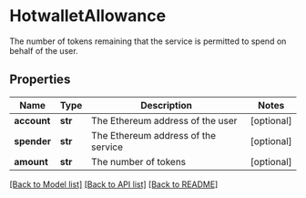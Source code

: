 # HotwalletAllowance

The number of tokens remaining that the service is permitted to spend on behalf of the user.
## Properties
Name | Type | Description | Notes
------------ | ------------- | ------------- | -------------
**account** | **str** | The Ethereum address of the user | [optional] 
**spender** | **str** | The Ethereum address of the service | [optional] 
**amount** | **str** | The number of tokens | [optional] 

[[Back to Model list]](./README.md#documentation-for-models) [[Back to API list]](./README.md#documentation-for-api-endpoints) [[Back to README]](./README.md)


